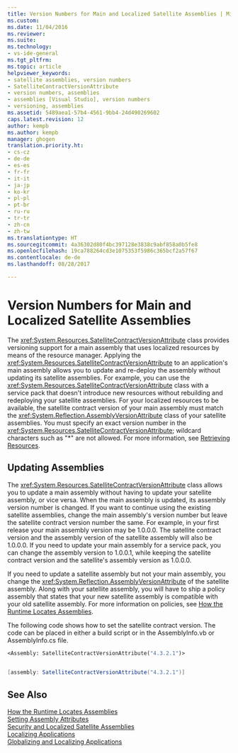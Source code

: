 ```yaml
---
title: Version Numbers for Main and Localized Satellite Assemblies | Microsoft Docs
ms.custom: 
ms.date: 11/04/2016
ms.reviewer: 
ms.suite: 
ms.technology:
- vs-ide-general
ms.tgt_pltfrm: 
ms.topic: article
helpviewer_keywords:
- satellite assemblies, version numbers
- SatelliteContractVersionAttribute
- version numbers, assemblies
- assemblies [Visual Studio], version numbers
- versioning, assemblies
ms.assetid: 5489aea1-57b4-4561-9bb4-24d490269602
caps.latest.revision: 12
author: kempb
ms.author: kempb
manager: ghogen
translation.priority.ht:
- cs-cz
- de-de
- es-es
- fr-fr
- it-it
- ja-jp
- ko-kr
- pl-pl
- pt-br
- ru-ru
- tr-tr
- zh-cn
- zh-tw
ms.translationtype: HT
ms.sourcegitcommit: 4a36302d80f4bc397128e3838c9abf858a0b5fe8
ms.openlocfilehash: 19ca788264cd3e1075353f5986c365bcf2a57f67
ms.contentlocale: de-de
ms.lasthandoff: 08/28/2017

---
```

# <a name="version-numbers-for-main-and-localized-satellite-assemblies"></a>Version Numbers for Main and Localized Satellite Assemblies
The <xref:System.Resources.SatelliteContractVersionAttribute> class provides versioning support for a main assembly that uses localized resources by means of the resource manager. Applying the <xref:System.Resources.SatelliteContractVersionAttribute> to an application's main assembly allows you to update and re-deploy the assembly without updating its satellite assemblies. For example, you can use the <xref:System.Resources.SatelliteContractVersionAttribute> class with a service pack that doesn't introduce new resources without rebuilding and redeploying your satellite assemblies. For your localized resources to be available, the satellite contract version of your main assembly must match the <xref:System.Reflection.AssemblyVersionAttribute> class of your satellite assemblies. You must specify an exact version number in the <xref:System.Resources.SatelliteContractVersionAttribute>; wildcard characters such as "*" are not allowed. For more information, see [Retrieving Resources](/dotnet/framework/resources/retrieving-resources-in-desktop-apps).  
  
## <a name="updating-assemblies"></a>Updating Assemblies  
 The <xref:System.Resources.SatelliteContractVersionAttribute> class allows you to update a main assembly without having to update your satellite assembly, or vice versa. When the main assembly is updated, its assembly version number is changed. If you want to continue using the existing satellite assemblies, change the main assembly's version number but leave the satellite contract version number the same. For example, in your first release your main assembly version may be 1.0.0.0. The satellite contract version and the assembly version of the satellite assembly will also be 1.0.0.0. If you need to update your main assembly for a service pack, you can change the assembly version to 1.0.0.1, while keeping the satellite contract version and the satellite's assembly version as 1.0.0.0.  
  
 If you need to update a satellite assembly but not your main assembly, you change the <xref:System.Reflection.AssemblyVersionAttribute> of the satellite assembly. Along with your satellite assembly, you will have to ship a policy assembly that states that your new satellite assembly is compatible with your old satellite assembly. For more information on policies, see [How the Runtime Locates Assemblies](/dotnet/framework/deployment/how-the-runtime-locates-assemblies).  
  
 The following code shows how to set the satellite contract version. The code can be placed in either a build script or in the AssemblyInfo.vb or AssemblyInfo.cs file.  
  
```vb  
<Assembly: SatelliteContractVersionAttribute("4.3.2.1")>  
  
```  
  
```csharp  
[assembly: SatelliteContractVersionAttribute("4.3.2.1")]  
```  
  
## <a name="see-also"></a>See Also  
 [How the Runtime Locates Assemblies](/dotnet/framework/deployment/how-the-runtime-locates-assemblies)   
 [Setting Assembly Attributes](/dotnet/framework/app-domains/set-assembly-attributes)   
 [Security and Localized Satellite Assemblies](../ide/security-and-localized-satellite-assemblies.md)   
 [Localizing Applications](../ide/localizing-applications.md)   
 [Globalizing and Localizing Applications](../ide/globalizing-and-localizing-applications.md)
